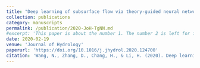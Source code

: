 ```yaml
---
title: "Deep learning of subsurface flow via theory-guided neural network"
collection: publications
category: manuscripts
permalink: /publication/2020-JoH-TgNN.md
#excerpt: 'This paper is about the number 1. The number 2 is left for future work.'
date: 2020-02-19
venue: 'Journal of Hydrology'
paperurl: 'https://doi.org/10.1016/j.jhydrol.2020.124700'
citation: 'Wang, N., Zhang, D., Chang, H., & Li, H. (2020). Deep learning of subsurface flow via theory-guided neural network. Journal of Hydrology, 584, 124700.'
---
```



